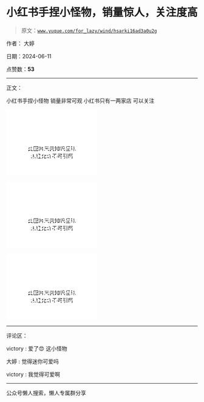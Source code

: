 # 小红书手捏小怪物，销量惊人，关注度高

> 原文：[`www.yuque.com/for_lazy/wind/hsarki16ad3a0u2g`](https://www.yuque.com/for_lazy/wind/hsarki16ad3a0u2g)

作者： 大婷

日期：2024-06-11

点赞数：**53**

* * *

正文：

小红书手捏小怪物 销量非常可观 小红书只有一两家店 可以关注

![](img/a6f1ff69aa1a7e0c27faab5278a5267f.png)

![](img/eb74effcdebbef3b4936ad82538ef3f9.png)

![](img/ee24205be3d884d37d8fe8c12419530a.png)

* * *

评论区：

victory : 爱了😍 这小怪物

大婷 : 觉得迷你可爱吗

victory : 我觉得可爱啊

* * *

公众号懒人搜索，懒人专属群分享